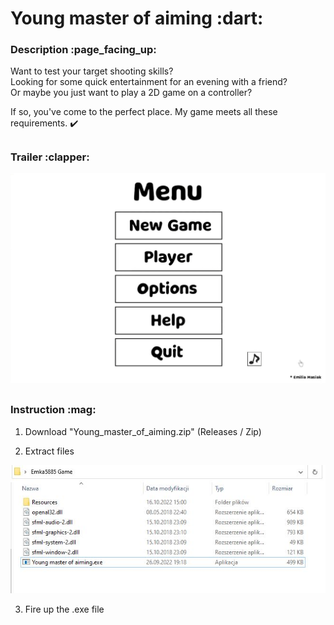 <h1>Young master of aiming :dart:</h1>

<h3>Description :page_facing_up:</h3>

Want to test your target shooting skills?  
Looking for some quick entertainment for an evening with a friend?  
Or maybe you just want to play a 2D game on a controller?  

If so, you've come to the perfect place. My game meets all these requirements. :heavy_check_mark:

<h2></h2>
<h3>Trailer :clapper:</h3>



[![Young master of aiming](./readme/image_2.jpg)](https://www.youtube.com/watch?v=PIPt2OVr71Q&ab_channel=Emka5885)



<h2></h2>
<h3>Instruction :mag:</h3>

1) Download "Young_master_of_aiming.zip" (Releases / Zip)

2) Extract files

![Game Folder](./readme/image_1.jpg)

3) Fire up the .exe file
